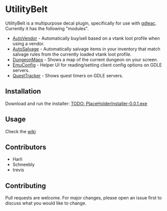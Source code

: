 # UtilityBelt
UtilityBelt is a multipurpose decal plugin, specifically for use with [gdleac](https://www.gdleac.com/). Currently it has the following "modules".
- [AutoVendor](https://gitlab.com/trevis/utilitybelt/wikis/AutoVendor) - Automatically buy/sell based on a vtank loot profile when using a vendor.
- [AutoSalvage](https://gitlab.com/trevis/utilitybelt/wikis/AutoSalvage) - Automatically salvage items in your inventory that match salvage rules from the currently loaded vtank loot profile.
- [DungeonMaps](https://gitlab.com/trevis/utilitybelt/wikis/DungeonMaps) - Shows a map of the current dungeon on your screen.
- [EmuConfig](https://gitlab.com/trevis/utilitybelt/wikis/EmuConfig) - Helper UI for reading/setting client config options on GDLE servers.
- [QuestTracker](https://gitlab.com/trevis/utilitybelt/wikis/QuestTracker) - Shows quest timers on GDLE servers.

## Installation
Download and run the installer: [TODO: PlaceHolderInstaller-0.0.1.exe](https://gitlab.com/trevis/utilitybelt)

## Usage
Check the [wiki](https://gitlab.com/trevis/utilitybelt/wikis/home) 

## Contributors
* Harli
* Schneebly
* trevis

## Contributing
Pull requests are welcome. For major changes, please open an issue first to discuss what you would like to change.